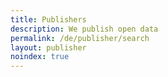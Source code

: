 ```yaml
---
title: Publishers
description: We publish open data
permalink: /de/publisher/search
layout: publisher
noindex: true
---
```

